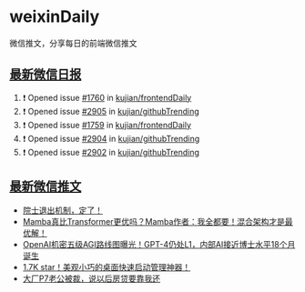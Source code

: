 # weixinDaily
微信推文，分享每日的前端微信推文

## [最新微信日报](https://github.com/kujian/weixinDaily/issues)

<!--START_SECTION:activity-->
1. ❗ Opened issue [#1760](https://github.com/kujian/frontendDaily/issues/1760) in [kujian/frontendDaily](https://github.com/kujian/frontendDaily)
2. ❗ Opened issue [#2905](https://github.com/kujian/githubTrending/issues/2905) in [kujian/githubTrending](https://github.com/kujian/githubTrending)
3. ❗ Opened issue [#1759](https://github.com/kujian/frontendDaily/issues/1759) in [kujian/frontendDaily](https://github.com/kujian/frontendDaily)
4. ❗ Opened issue [#2904](https://github.com/kujian/githubTrending/issues/2904) in [kujian/githubTrending](https://github.com/kujian/githubTrending)
5. ❗ Opened issue [#2902](https://github.com/kujian/githubTrending/issues/2902) in [kujian/githubTrending](https://github.com/kujian/githubTrending)
<!--END_SECTION:activity-->


## [最新微信推文](https://weixin.qdkfweb.cn/)

<!-- BLOG-POST-LIST:START -->
- [院士退出机制，定了！](https://weixin.qdkfweb.cn/51269.html)
- [Mamba真比Transformer更优吗？Mamba作者：我全都要！混合架构才是最优解！](https://weixin.qdkfweb.cn/51270.html)
- [OpenAI机密五级AGI路线图曝光！GPT-4仍处L1，内部AI接近博士水平18个月诞生](https://weixin.qdkfweb.cn/51271.html)
- [1.7K star！美观小巧的桌面快速启动管理神器！](https://weixin.qdkfweb.cn/51277.html)
- [大厂P7老公被裁，说以后房贷要靠我还](https://weixin.qdkfweb.cn/51263.html)
<!-- BLOG-POST-LIST:END -->